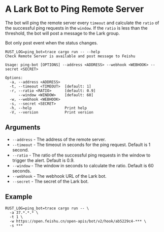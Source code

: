 # A Lark Bot to Ping Remote Server

The bot will ping the remote server every `timeout` and calculate the `ratio` of the successful ping requests in the `window`.
If the `ratio` is less than the threshold, the bot will post a message to the Lark group.

Bot only post event when the status changes.

```shell
RUST_LOG=ping_bot=trace cargo run -- --help
Check Remote Server is available and post message to Feishu

Usage: ping-bot [OPTIONS] --address <ADDRESS> --webhook <WEBHOOK> --secret <SECRET>

Options:
  -a, --address <ADDRESS>  
  -t, --timeout <TIMEOUT>  [default: 1]
  -r, --ratio <RATIO>      [default: 0.9]
      --window <WINDOW>    [default: 60]
  -w, --webhook <WEBHOOK>  
  -s, --secret <SECRET>    
  -h, --help               Print help
  -V, --version            Print version
```

## Arguments
* `--address` - The address of the remote server.
* `--timeout` - The timeout in seconds for the ping request. Default is 1 second.
* `--ratio` - The ratio of the successful ping requests in the window to trigger the alert. Default is 0.9.
* `--window` - The window in seconds to calculate the ratio. Default is 60 seconds.
* `--webhook` - The webhook URL of the Lark bot.
* `--secret` - The secret of the Lark bot.

## Example
```shell
RUST_LOG=ping_bot=trace cargo run -- \
  -a 37.*.*.* \
  -t 1 \
  -w https://open.feishu.cn/open-apis/bot/v2/hook/ab5229c4-*** \
  -s ***
```

